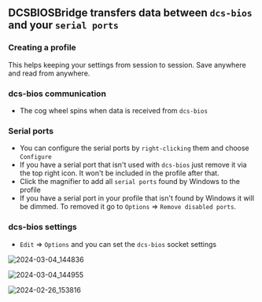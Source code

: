 ## DCSBIOSBridge transfers data between ```dcs-bios``` and your ```serial ports```

### Creating a profile
This helps keeping your settings from session to session. Save anywhere and read from anywhere.

### dcs-bios communication
* The cog wheel spins when data is received from ```dcs-bios```

### Serial ports
* You can configure the serial ports by ```right-clicking``` them and choose ```Configure```
* If you have a serial port that isn't used with ```dcs-bios``` just remove it via the top right icon. It won't be included in the profile after that.
* Click the magnifier to add all ```serial ports``` found by Windows to the profile
* If you have a serial port in your profile that isn't found by Windows it will be dimmed. To removed it go to ```Options``` => ```Remove disabled ports```.

### dcs-bios settings
* ```Edit``` => ```Options``` and you can set the ```dcs-bios``` socket settings

![2024-03-04_144836](https://github.com/DCS-Skunkworks/DCSBIOSBridge/assets/10453261/809fb826-b1b0-4d30-9644-341891d696bd)

![2024-03-04_144955](https://github.com/DCS-Skunkworks/DCSBIOSBridge/assets/10453261/b22e6f92-0d14-4686-bbb3-011f6dc89b95)

![2024-02-26_153816](https://github.com/DCS-Skunkworks/DCSBIOSDataBroker/assets/10453261/1e52f52b-3f48-470b-9450-2d60ff45c1c9)

